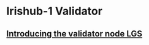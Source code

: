 # Irishub-1 Validator
## [Introducing the validator node LGS](https://github.com/lgsyukisugiyama/Irishub-1-Validator/blob/main/Introducing%20the%20validator%20node%20LGS.md)
